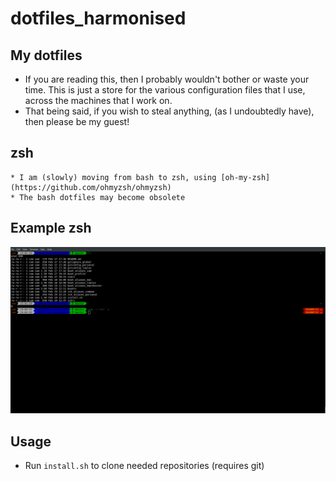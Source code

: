 # dotfiles_harmonised

## My dotfiles
 * If you are reading this, then I probably wouldn't bother or waste your time. This is just a store for the various configuration files that I use, across the machines that I work on.
 * That being said, if you wish to steal anything, (as I undoubtedly have), then please be my guest!

## zsh
	* I am (slowly) moving from bash to zsh, using [oh-my-zsh](https://github.com/ohmyzsh/ohmyzsh)
	* The bash dotfiles may become obsolete

## Example zsh

![shell](figures/screenshot.png)



## Usage
* Run `install.sh` to clone needed repositories (requires git)
